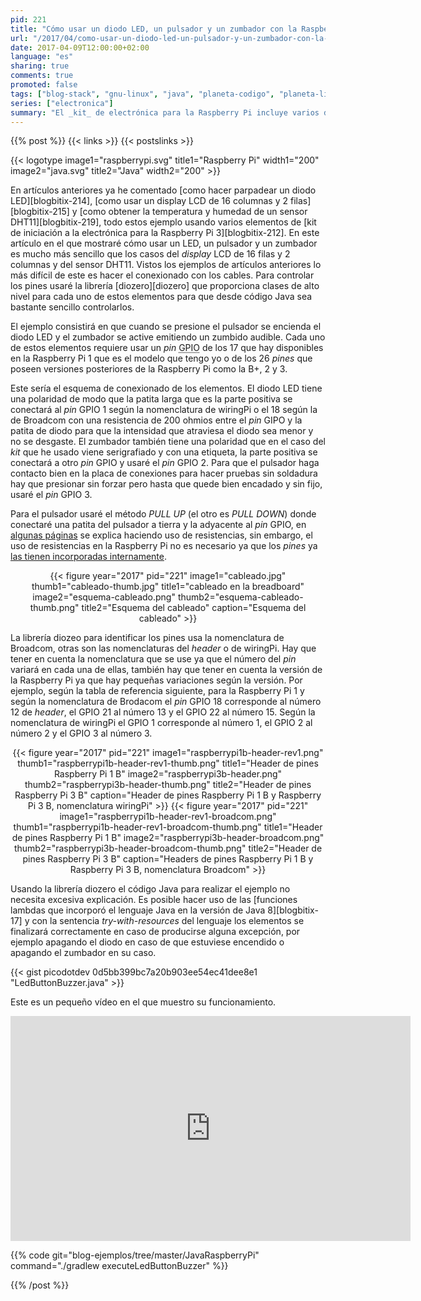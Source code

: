 ```yaml
---
pid: 221
title: "Cómo usar un diodo LED, un pulsador y un zumbador con la Raspberry Pi y Java"
url: "/2017/04/como-usar-un-diodo-led-un-pulsador-y-un-zumbador-con-la-raspberry-pi-y-java/"
date: 2017-04-09T12:00:00+02:00
language: "es"
sharing: true
comments: true
promoted: false
tags: ["blog-stack", "gnu-linux", "java", "planeta-codigo", "planeta-linux", "programacion"]
series: ["electronica"]
summary: "El _kit_ de electrónica para la Raspberry Pi incluye varios dispositivos controlables con lo _pines_ GPIO. En el caso de este ejemplo usaré un diodo LED, un zumbador y un pulsador para crear un ejemplo en el que el diodo LED se enciendan y el zumbador emita un sonido cuando el pulsador se active."
---
```


{{% post %}}
{{< links >}}
{{< postslinks >}}

{{< logotype image1="raspberrypi.svg" title1="Raspberry Pi" width1="200" image2="java.svg" title2="Java" width2="200" >}}

En artículos anteriores ya he comentado [como hacer parpadear un diodo LED][blogbitix-214], [como usar un display LCD de 16 columnas y 2 filas][blogbitix-215] y [como obtener la temperatura y humedad de un sensor DHT11][blogbitix-219], todo estos ejemplo usando varios elementos de [kit de iniciación a la electrónica para la Raspberry Pi 3][blogbitix-212]. En este artículo en el que mostraré cómo usar un LED, un pulsador y un zumbador es mucho más sencillo que los casos del _display_ LCD de 16 filas y 2 columnas y del sensor DHT11. Vistos los ejemplos de artículos anteriores lo más difícil de este es hacer el conexionado con los cables. Para controlar los pines usaré la librería [diozero][diozero] que proporciona clases de alto nivel para cada uno de estos elementos para que desde código Java sea bastante sencillo controlarlos.

El ejemplo consistirá en que cuando se presione el pulsador se encienda el diodo LED y el zumbador se active emitiendo un zumbido audible. Cada uno de estos elementos requiere usar un _pin_ <abbr title="General Purpose Input Output">GPIO</abbr> de los 17 que hay disponibles en la Raspberry Pi 1 que es el modelo que tengo yo o de los 26 _pines_ que poseen versiones posteriores de la Raspberry Pi como la B+, 2 y 3.

Este sería el esquema de conexionado de los elementos. El diodo LED tiene una polaridad de modo que la patita larga que es la parte positiva se conectará al _pin_ GPIO 1 según la nomenclatura de wiringPi o el 18 según la de Broadcom con una resistencia de 200 ohmios entre el _pin_ GIPO y la patita de diodo para que la intensidad que atraviesa el diodo sea menor y no se desgaste. El zumbador también tiene una polaridad que en el caso del _kit_ que he usado viene serigrafiado y con una etiqueta, la parte positiva se conectará a otro _pin_ GPIO y usaré el _pin_ GPIO 2. Para que el pulsador haga contacto bien en la placa de conexiones para hacer pruebas sin soldadura hay que presionar sin forzar pero hasta que quede bien encadado y sin fijo, usaré el _pin_ GPIO 3.

Para el pulsador usaré el método _PULL UP_ (el otro es _PULL DOWN_) donde conectaré una patita del pulsador a tierra y la adyacente al _pin_ GPIO, en [algunas páginas](https://grantwinney.com/using-pullup-and-pulldown-resistors-on-the-raspberry-pi/) se explica haciendo uso de resistencias, sin embargo, el uso de resistencias en la Raspberry Pi no es necesario ya que los _pines_ ya [las tienen incorporadas internamente](https://projects.drogon.net/raspberry-pi/wiringpi/special-pin-functions/).

<div class="media" style="text-align: center;">
    {{< figure year="2017" pid="221"
        image1="cableado.jpg" thumb1="cableado-thumb.jpg" title1="cableado en la breadboard"
        image2="esquema-cableado.png" thumb2="esquema-cableado-thumb.png" title2="Esquema del cableado"
        caption="Esquema del cableado" >}}
</div>

La librería diozeo para identificar los pines usa la nomenclatura de Broadcom, otras son las nomenclaturas del _header_ o de wiringPi. Hay que tener en cuenta la nomenclatura que se use ya que el número del _pin_ variará en cada una de ellas, también hay que tener en cuenta la versión de la Raspberry Pi ya que hay pequeñas variaciones según la versión. Por ejemplo, según la tabla de referencia siguiente, para la Raspberry Pi 1 y según la nomenclatura de Brodacom el _pin_ GPIO 18 corresponde al número 12 de _header_, el GPIO 21 al número 13 y el GPIO 22 al número 15. Según la nomenclatura de wiringPi el GPIO 1 corresponde al número 1, el GPIO 2 al número 2 y el GPIO 3 al número 3.

<div class="media" style="text-align: center;">
    {{< figure year="2017" pid="221"
        image1="raspberrypi1b-header-rev1.png" thumb1="raspberrypi1b-header-rev1-thumb.png" title1="Header de pines Raspberry Pi 1 B"
        image2="raspberrypi3b-header.png" thumb2="raspberrypi3b-header-thumb.png" title2="Header de pines Raspberry Pi 3 B"
        caption="Header de pines Raspberry Pi 1 B y Raspberry Pi 3 B, nomenclatura wiringPi" >}}
    {{< figure year="2017" pid="221"
        image1="raspberrypi1b-header-rev1-broadcom.png" thumb1="raspberrypi1b-header-rev1-broadcom-thumb.png" title1="Header de pines Raspberry Pi 1 B"
        image2="raspberrypi3b-header-broadcom.png" thumb2="raspberrypi3b-header-broadcom-thumb.png" title2="Header de pines Raspberry Pi 3 B"
        caption="Headers de pines Raspberry Pi 1 B y Raspberry Pi 3 B, nomenclatura Broadcom" >}}
</div>

Usando la librería diozero el código Java para realizar el ejemplo no necesita excesiva explicación. Es posible hacer uso de las [funciones lambdas que incorporó el lenguaje Java en la versión de Java 8][blogbitix-17] y con la sentencia _try-with-resources_ del lenguaje los elementos se finalizará correctamente en caso de producirse alguna excepción, por ejemplo apagando el diodo en caso de que estuviese encendido o apagando el zumbador en su caso.

{{< gist picodotdev 0d5bb399bc7a20b903ee54ec41dee8e1 "LedButtonBuzzer.java" >}}

Este es un pequeño vídeo en el que muestro su funcionamiento.

<div class="media media-video" style="text-align: center;">
  <iframe width="640" height="360" src="https://www.youtube.com/embed/jaqMi53pjf0" frameborder="0" allowfullscreen></iframe>
</div>

{{% code git="blog-ejemplos/tree/master/JavaRaspberryPi" command="./gradlew executeLedButtonBuzzer" %}}

{{% /post %}}
